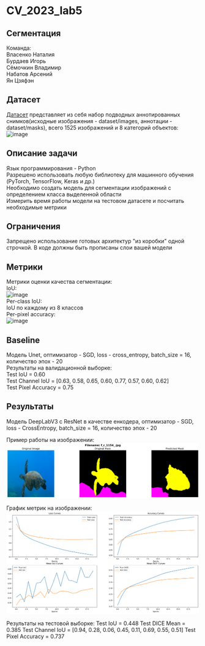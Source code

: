 # CV_2023_lab5
## Сегментация
Команда:  
Власенко Наталия  
Бурдаев Игорь  
Сёмочкин Владимир  
Набатов Арсений  
Ян Цзяфэн  
## Датасет
[Датасет](https://drive.google.com/file/d/1PwK2oz_NbJU0NsT42Wr_Yv6rcZcJa5Uc/view?usp=sharing) представляет из себя набор подводных аннотированных снимков(исходные изображения - dataset/images, аннотации - dataset/masks), всего 1525 изображений и 8 категорий объектов:  
![image](https://github.com/compfee/CV_2023_lab5/assets/55783463/32eed333-d053-4378-a459-2ee1882ddd7a)

## Описание задачи
Язык программирования - Python  
Разрешено использовать любую библиотеку для машинного обучения (PyTorch, TensorFlow, Keras и др.)  
Необходимо создать модель для сегментации изображений с определением класса выделенной области  
Измерить время работы модели на тестовом датасете и посчитать необходимые метрики  
## Ограничения
Запрещено использование готовых архитектур "из коробки" одной строчкой. В коде должны быть прописаны слои вашей модели
## Метрики
Метрики оценки качества сегментации:  
IoU:  
![image](https://github.com/compfee/CV_2023_lab5/assets/55783463/b78b3cdc-4b02-48dd-a474-c8ec7845f5d2)  
​Per-class IoU:  
IoU по каждому из 8 классов  
Per-pixel accuracy:  
![image](https://github.com/compfee/CV_2023_lab5/assets/55783463/4093f270-9ca5-4fc8-a7de-10c93e1c44dd)  
 

## Baseline
Модель Unet, оптимизатор - SGD, lоss - cross_entropy, batch_size = 16, количество эпох - 20  
Результаты на валидационной выборке:  
Test IoU = 0.60  
Test Channel IoU = [0.63, 0.58, 0.65, 0.60, 0.77, 0.57, 0.60, 0.62]  
Test Pixel Accuracy = 0.75  

## Результаты
Модель DeepLabV3 с ResNet в качестве енкодера, оптимизатор - SGD, lоss - CrossEntropy, batch_size = 16, количество эпох - 20

Пример работы на изображении:
![example_img](https://github.com/Simraki/CV_2023_lab_5/blob/main/images/example_res.png)
  

График метрик на изображении:
![example_img](https://github.com/Simraki/CV_2023_lab_5/blob/main/images/plots.png)

Результаты на тестовой выборке:
Test IoU = 0.448
Test DICE Mean = 0.385
Test Channel IoU = [0.94, 0.28, 0.06, 0.45, 0.11, 0.69, 0.55, 0.51]
Test Pixel Accuracy = 0.737
